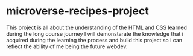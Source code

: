 # microverse-recipes-project
This project is all about the understanding of the HTML and CSS learned during the long course journey 
I will demonstarate the knowledge that i acquired during the learning the process and build this project so i can reflect the ability of me being the future webdev.

